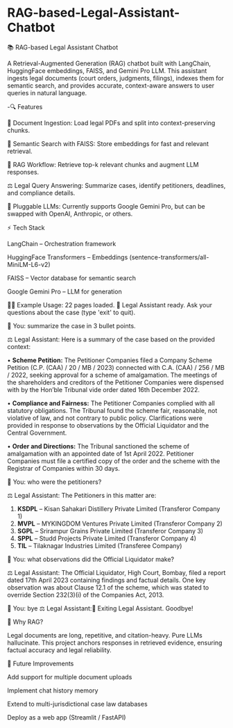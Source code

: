 # RAG-based-Legal-Assistant-Chatbot

📚 RAG-based Legal Assistant Chatbot

A Retrieval-Augmented Generation (RAG) chatbot built with LangChain, HuggingFace embeddings, FAISS, and Gemini Pro LLM.
This assistant ingests legal documents (court orders, judgments, filings), indexes them for semantic search, and provides accurate, context-aware answers to user queries in natural language.

-🔍 Features

📄 Document Ingestion: Load legal PDFs and split into context-preserving chunks.

🧠 Semantic Search with FAISS: Store embeddings for fast and relevant retrieval.

🤖 RAG Workflow: Retrieve top-k relevant chunks and augment LLM responses.

⚖️ Legal Query Answering: Summarize cases, identify petitioners, deadlines, and compliance details.

🔑 Pluggable LLMs: Currently supports Google Gemini Pro, but can be swapped with OpenAI, Anthropic, or others.

⚡ Tech Stack

LangChain
 – Orchestration framework

HuggingFace Transformers
 – Embeddings (sentence-transformers/all-MiniLM-L6-v2)

FAISS
 – Vector database for semantic search

Google Gemini Pro
 – LLM for generation

 🧑‍⚖️ Example Usage:
 22 pages loaded. 💼 Legal Assistant ready. Ask your questions about the case (type 'exit' to quit).

👤 You: summarize the case in 3 bullet points.

⚖️ Legal Assistant:
Here is a summary of the case based on the provided context:

• **Scheme Petition:** The Petitioner Companies filed a Company Scheme Petition (C.P. (CAA) / 20 / MB / 2023) connected with C.A. (CAA) / 256 / MB / 2022, seeking approval for a scheme of amalgamation. The meetings of the shareholders and creditors of the Petitioner Companies were dispensed with by the Hon’ble Tribunal vide order dated 16th December 2022.

• **Compliance and Fairness:** The Petitioner Companies complied with all statutory obligations. The Tribunal found the scheme fair, reasonable, not violative of law, and not contrary to public policy. Clarifications were provided in response to observations by the Official Liquidator and the Central Government.

• **Order and Directions:** The Tribunal sanctioned the scheme of amalgamation with an appointed date of 1st April 2022. Petitioner Companies must file a certified copy of the order and the scheme with the Registrar of Companies within 30 days.

👤 You: who were the petitioners?

⚖️ Legal Assistant:
The Petitioners in this matter are:

1. **KSDPL** – Kisan Sahakari Distillery Private Limited (Transferor Company 1)
2. **MVPL** – MYKINGDOM Ventures Private Limited (Transferor Company 2)
3. **SGPL** – Srirampur Grains Private Limited (Transferor Company 3)
4. **SPPL** – Studd Projects Private Limited (Transferor Company 4)
5. **TIL** – Tilaknagar Industries Limited (Transferee Company)

👤 You: what observations did the Official Liquidator make?

⚖️ Legal Assistant:
The Official Liquidator, High Court, Bombay, filed a report dated 17th April 2023 containing findings and factual details. One key observation was about Clause 12.1 of the scheme, which was stated to override Section 232(3)(i) of the Companies Act, 2013.

👤 You: bye 
⚖️ Legal Assistant:👋 Exiting Legal Assistant. Goodbye!

 🎯 Why RAG?

Legal documents are long, repetitive, and citation-heavy. Pure LLMs hallucinate.
This project anchors responses in retrieved evidence, ensuring factual accuracy and legal reliability.

🌟 Future Improvements

Add support for multiple document uploads

Implement chat history memory

Extend to multi-jurisdictional case law databases

Deploy as a web app (Streamlit / FastAPI)
